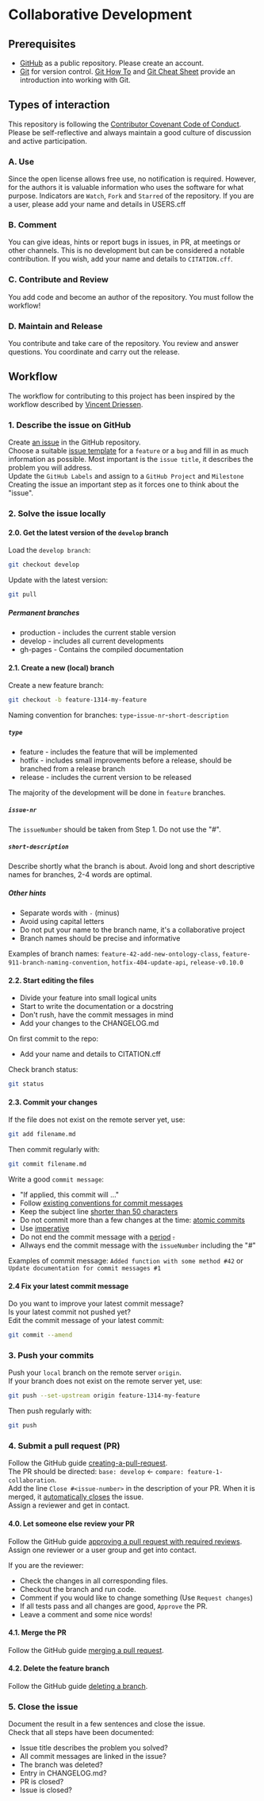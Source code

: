 <!--
SPDX-FileCopyrightText: Ludwig Hülk (Ludee) © Reiner Lemoine Institut
SPDX-License-Identifier: MIT

[Homepage]: https://rl-institut.github.io/super-repo/
[Version]: [Super-Repo v0.2.0](https://github.com/rl-institut/super-repo/releases)
-->

# Collaborative Development

## Prerequisites

- [GitHub](https://github.com/) as a public repository. Please create an account.
- [Git](https://git-scm.com/) for version control. [Git How To](https://githowto.com/) and [Git Cheat Sheet](https://training.github.com/downloads/github-git-cheat-sheet.pdf) provide an introduction into working with Git.

## Types of interaction

This repository is following the [Contributor Covenant Code of Conduct](https://github.com/rl-institut/super-repo/blob/main/CODE_OF_CONDUCT.md). <br>
Please be self-reflective and always maintain a good culture of discussion and active participation.

### A. Use

Since the open license allows free use, no notification is required.
However, for the authors it is valuable information who uses the software for what purpose.
Indicators are `Watch`, `Fork` and `Starred` of the repository.
If you are a user, please add your name and details in USERS.cff

### B. Comment

You can give ideas, hints or report bugs in issues, in PR, at meetings or other channels.
This is no development but can be considered a notable contribution.
If you wish, add your name and details to `CITATION.cff`.

### C. Contribute and Review

You add code and become an author of the repository.
You must follow the workflow!

### D. Maintain and Release

You contribute and take care of the repository.
You review and answer questions.
You coordinate and carry out the release.

## Workflow

The workflow for contributing to this project has been inspired by the workflow described by [Vincent Driessen](https://nvie.com/posts/a-successful-git-branching-model/).

### 1. Describe the issue on GitHub

Create [an issue](https://help.github.com/en/articles/creating-an-issue)
in the GitHub repository. <br>
Choose a suitable [issue template](https://rl-institut.github.io/super-repo/develop/development/git/)
for a `feature` or a `bug` and fill in as much information as possible.
Most important is the `issue title`, it describes the problem you will address. <br>
Update the `GitHub Labels` and assign to a `GitHub Project` and `Milestone` <br>
Creating the issue an important step as it forces one to think about the "issue".

### 2. Solve the issue locally

#### 2.0. Get the latest version of the `develop` branch

Load the `develop branch`:

```bash
git checkout develop
```

Update with the latest version:

```bash
git pull
```

##### Permanent branches

- production - includes the current stable version
- develop - includes all current developments
- gh-pages - Contains the compiled documentation

#### 2.1. Create a new (local) branch

Create a new feature branch:

```bash
git checkout -b feature-1314-my-feature
```

Naming convention for branches: `type`-`issue-nr`-`short-description`

##### `type`

- feature - includes the feature that will be implemented
- hotfix - includes small improvements before a release, should be branched from a release branch
- release - includes the current version to be released

The majority of the development will be done in `feature` branches.

##### `issue-nr`

The `issueNumber` should be taken from Step 1. Do not use the "#".

##### `short-description`

Describe shortly what the branch is about.
Avoid long and short descriptive names for branches, 2-4 words are optimal.

##### Other hints

- Separate words with `-` (minus)
- Avoid using capital letters
- Do not put your name to the branch name, it's a collaborative project
- Branch names should be precise and informative

Examples of branch names: `feature-42-add-new-ontology-class`, `feature-911-branch-naming-convention`, `hotfix-404-update-api`, `release-v0.10.0`

#### 2.2. Start editing the files

- Divide your feature into small logical units
- Start to write the documentation or a docstring
- Don't rush, have the commit messages in mind
- Add your changes to the CHANGELOG.md

On first commit to the repo:

- Add your name and details to CITATION.cff

Check branch status:

```bash
git status
```

#### 2.3. Commit your changes

If the file does not exist on the remote server yet, use:

```bash
git add filename.md
```

Then commit regularly with:

```bash
git commit filename.md
```

Write a good `commit message`:

- "If applied, this commit will ..."
- Follow [existing conventions for commit messages](https://chris.beams.io/posts/git-commit)
- Keep the subject line [shorter than 50 characters](https://chris.beams.io/posts/git-commit/#limit-50)
- Do not commit more than a few changes at the time: [atomic commits](https://en.wikipedia.org/wiki/Atomic_commit)
- Use [imperative](https://chris.beams.io/posts/git-commit/#imperative)
- Do not end the commit message with a [period](https://chris.beams.io/posts/git-commit/#end) ~~.~~
- Allways end the commit message with the `issueNumber` including the "#"

Examples of commit message: `Added function with some method #42` or `Update documentation for commit messages #1`

#### 2.4 Fix your latest commit message

Do you want to improve your latest commit message? <br>
Is your latest commit not pushed yet? <br>
Edit the commit message of your latest commit:

```bash
git commit --amend
```

### 3. Push your commits

Push your `local` branch on the remote server `origin`. <br>
If your branch does not exist on the remote server yet, use:

```bash
git push --set-upstream origin feature-1314-my-feature
```

Then push regularly with:

```bash
git push
```

### 4. Submit a pull request (PR)

Follow the GitHub guide [creating-a-pull-request](https://help.github.com/en/articles/creating-a-pull-request). <br>
The PR should be directed: `base: develop` <- `compare: feature-1-collaboration`. <br>
Add the line `Close #<issue-number>` in the description of your PR.
When it is merged, it [automatically closes](https://help.github.com/en/github/managing-your-work-on-github/closing-issues-using-keywords) the issue. <br>
Assign a reviewer and get in contact.

#### 4.0. Let someone else review your PR

Follow the GitHub guide [approving a pull request with required reviews](https://docs.github.com/en/pull-requests/collaborating-with-pull-requests/reviewing-changes-in-pull-requests/approving-a-pull-request-with-required-reviews). <br>
Assign one reviewer or a user group and get into contact.

If you are the reviewer:

- Check the changes in all corresponding files.
- Checkout the branch and run code.
- Comment if you would like to change something (Use `Request changes`)
- If all tests pass and all changes are good, `Approve` the PR.
- Leave a comment and some nice words!

#### 4.1. Merge the PR

Follow the GitHub guide [merging a pull request](https://docs.github.com/en/pull-requests/collaborating-with-pull-requests/incorporating-changes-from-a-pull-request/merging-a-pull-request).

#### 4.2. Delete the feature branch

Follow the GitHub guide [deleting a branch](https://docs.github.com/en/pull-requests/collaborating-with-pull-requests/proposing-changes-to-your-work-with-pull-requests/creating-and-deleting-branches-within-your-repository#deleting-a-branch).

### 5. Close the issue

Document the result in a few sentences and close the issue. <br>
Check that all steps have been documented:

- Issue title describes the problem you solved?
- All commit messages are linked in the issue?
- The branch was deleted?
- Entry in CHANGELOG.md?
- PR is closed?
- Issue is closed?
